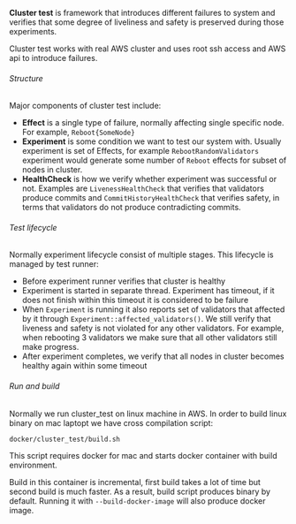 **Cluster test** is framework that introduces different failures to system and verifies that some degree of liveliness and safety is preserved during those experiments.

Cluster test works with real AWS cluster and uses root ssh access and AWS api to introduce failures.


###### Structure

Major components of cluster test include:
* **Effect** is a single type of failure, normally affecting single specific node. For example, `Reboot{SomeNode}`
* **Experiment** is some condition we want to test our system with. Usually experiment is set of Effects, for example `RebootRandomValidators` experiment would generate some number of `Reboot` effects for subset of nodes in cluster.
* **HealthCheck** is how we verify whether experiment was successful or not. Examples are `LivenessHealthCheck` that verifies that validators produce commits and `CommitHistoryHealthCheck` that verifies safety, in terms that validators do not produce contradicting commits.

###### Test lifecycle

Normally experiment lifecycle consist of multiple stages.
This lifecycle is managed by test runner:
* Before experiment runner verifies that cluster is healthy
* Experiment is started in separate thread. Experiment has timeout, if it does not finish within this timeout it is considered to be failure
* When `Experiment` is running it also reports set of validators that affected by it through `Experiment::affected_validators()`. We still verify that liveness and safety is not violated for any other validators. For example, when rebooting 3 validators we make sure that all other validators still make progress.
* After experiment completes, we verify that all nodes in cluster becomes healthy again within some timeout

###### Run and build

Normally we run cluster_test on linux machine in AWS. In order to build linux binary on mac laptopt we have cross compilation script:

`docker/cluster_test/build.sh`

This script requires docker for mac and starts docker container with build environment.

Build in this container is incremental, first build takes a lot of time but second build is much faster.
As a result, build script produces binary by default. Running it with `--build-docker-image` will also produce docker image.
